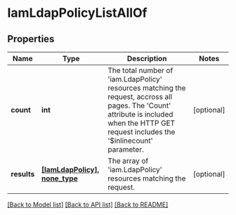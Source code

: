 # IamLdapPolicyListAllOf

## Properties
Name | Type | Description | Notes
------------ | ------------- | ------------- | -------------
**count** | **int** | The total number of &#39;iam.LdapPolicy&#39; resources matching the request, accross all pages. The &#39;Count&#39; attribute is included when the HTTP GET request includes the &#39;$inlinecount&#39; parameter. | [optional] 
**results** | [**[IamLdapPolicy], none_type**](IamLdapPolicy.md) | The array of &#39;iam.LdapPolicy&#39; resources matching the request. | [optional] 

[[Back to Model list]](../README.md#documentation-for-models) [[Back to API list]](../README.md#documentation-for-api-endpoints) [[Back to README]](../README.md)


